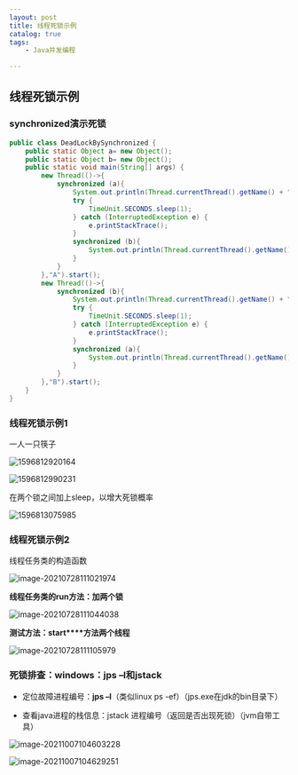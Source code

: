 ```yaml
---
layout: post
title: 线程死锁示例
catalog: true
tags:
    - Java并发编程

---
```


## 线程死锁示例

### synchronized演示死锁

```java
public class DeadLockBySynchronized {
    public static Object a= new Object();
    public static Object b= new Object();
    public static void main(String[] args) {
        new Thread(()->{
            synchronized (a){
                System.out.println(Thread.currentThread().getName() + "持有锁a，试图获取锁b");
                try {
                    TimeUnit.SECONDS.sleep(1);
                } catch (InterruptedException e) {
                    e.printStackTrace();
                }
                synchronized (b){
                    System.out.println(Thread.currentThread().getName() + "获取锁b");
                }
            }
        },"A").start();
        new Thread(()->{
            synchronized (b){
                System.out.println(Thread.currentThread().getName() + "持有锁b，试图获取锁a");
                try {
                    TimeUnit.SECONDS.sleep(1);
                } catch (InterruptedException e) {
                    e.printStackTrace();
                }
                synchronized (a){
                    System.out.println(Thread.currentThread().getName() + "获取锁a");
                }
            }
        },"B").start();
    }
}
```



### 线程死锁示例1

一人一只筷子

![1596812920164](https://gitee.com/chrisxyq/picgo/raw/master/img/1596812920164.png)

![1596812990231](https://gitee.com/chrisxyq/picgo/raw/master/img/1596812990231.png)

在两个锁之间加上sleep，以增大死锁概率

![1596813075985](https://gitee.com/chrisxyq/picgo/raw/master/img/1596813075985.png)

### 线程死锁示例2

线程任务类的构造函数

![image-20210728111021974](https://gitee.com/chrisxyq/picgo/raw/master/https://gitee.com/chrisxyq/image-20210728111021974.png)

**线程任务类的run方法：加两个锁**

![image-20210728111044038](https://gitee.com/chrisxyq/picgo/raw/master/https://gitee.com/chrisxyq/image-20210728111044038.png)

**测试方法：start****方法两个线程**

![image-20210728111105979](https://gitee.com/chrisxyq/picgo/raw/master/https://gitee.com/chrisxyq/image-20210728111105979.png)

### **死锁排查：windows：jps –l和jstack** 

- 定位故障进程编号：**jps –l**（类似linux ps -ef）（jps.exe在jdk的bin目录下）

- 查看java进程的栈信息：jstack 进程编号（返回是否出现死锁）（jvm自带工具）

![image-20211007104603228](https://gitee.com/chrisxyq/picgo/raw/master/https://gitee.com/chrisxyq/image-20211007104603228.png)

![image-20211007104629251](https://gitee.com/chrisxyq/picgo/raw/master/https://gitee.com/chrisxyq/image-20211007104629251.png)